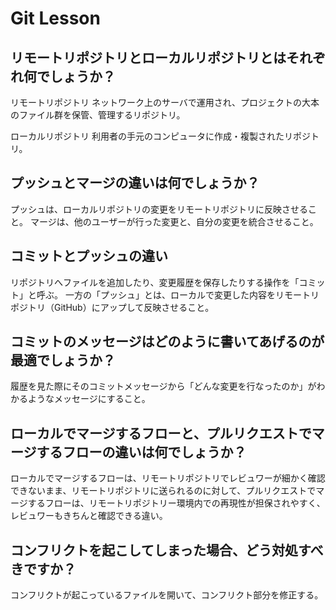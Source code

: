 # Git Lesson

## リモートリポジトリとローカルリポジトリとはそれぞれ何でしょうか？

リモートリポジトリ
ネットワーク上のサーバで運用され、プロジェクトの大本のファイル群を保管、管理するリポジトリ。

ローカルリポジトリ
利用者の手元のコンピュータに作成・複製されたリポジトリ。


## プッシュとマージの違いは何でしょうか？

プッシュは、ローカルリポジトリの変更をリモートリポジトリに反映させること。
マージは、他のユーザーが行った変更と、自分の変更を統合させること。


## コミットとプッシュの違い

リポジトリへファイルを追加したり、変更履歴を保存したりする操作を「コミット」と呼ぶ。
 一方の「プッシュ」とは、ローカルで変更した内容をリモートリポジトリ（GitHub）にアップして反映させること。


## コミットのメッセージはどのように書いてあげるのが最適でしょうか？

履歴を見た際にそのコミットメッセージから「どんな変更を行なったのか」がわかるようなメッセージにすること。


## ローカルでマージするフローと、プルリクエストでマージするフローの違いは何でしょうか？

ローカルでマージするフローは、リモートリポジトリでレビュワーが細かく確認できないまま、リモートリポジトリに送られるのに対して、プルリクエストでマージするフローは、リモートリポジトリー環境内での再現性が担保されやすく、レビュワーもきちんと確認できる違い。



## コンフリクトを起こしてしまった場合、どう対処すべきですか？

コンフリクトが起こっているファイルを開いて、コンフリクト部分を修正する。

